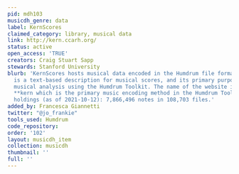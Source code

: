 ```yaml
---
pid: mdh103
musicdh_genre: data
label: KernScores
claimed_category: library, musical data
link: http://kern.ccarh.org/
status: active
open_access: 'TRUE'
creators: Craig Stuart Sapp
stewards: Stanford University
blurb: 'KernScores hosts musical data encoded in the Humdrum file format. The data
  is a text-based description for musical scores, and its primary purpose is for computational
  musical analysis using the Humdrum Toolkit. The name of the website is derived from
  **kern which is the primary music encoding method in the Humdrum Toolkit. Total
  holdings (as of 2021-10-12): 7,866,496 notes in 108,703 files.'
added_by: Francesca Giannetti
twitter: "@jo_frankie"
tools_used: Humdrum
code_repository: 
order: '102'
layout: musicdh_item
collection: musicdh
thumbnail: ''
full: ''
---
```

